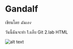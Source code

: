 # Gandalf

เขียนโดย *ฉันเอง*

วันนี้ฉันจะทำ
1.แล็บ Git
2.lab HTML

![alt text]([image.jpg](https://store.storeimages.cdn-apple.com/8756/as-images.apple.com/is/og-airpods-max-202011?wid=1200&hei=630&fmt=jpeg&qlt=95&.v=1603996970000)https://store.storeimages.cdn-apple.com/8756/as-images.apple.com/is/og-airpods-max-202011?wid=1200&hei=630&fmt=jpeg&qlt=95&.v=1603996970000)
